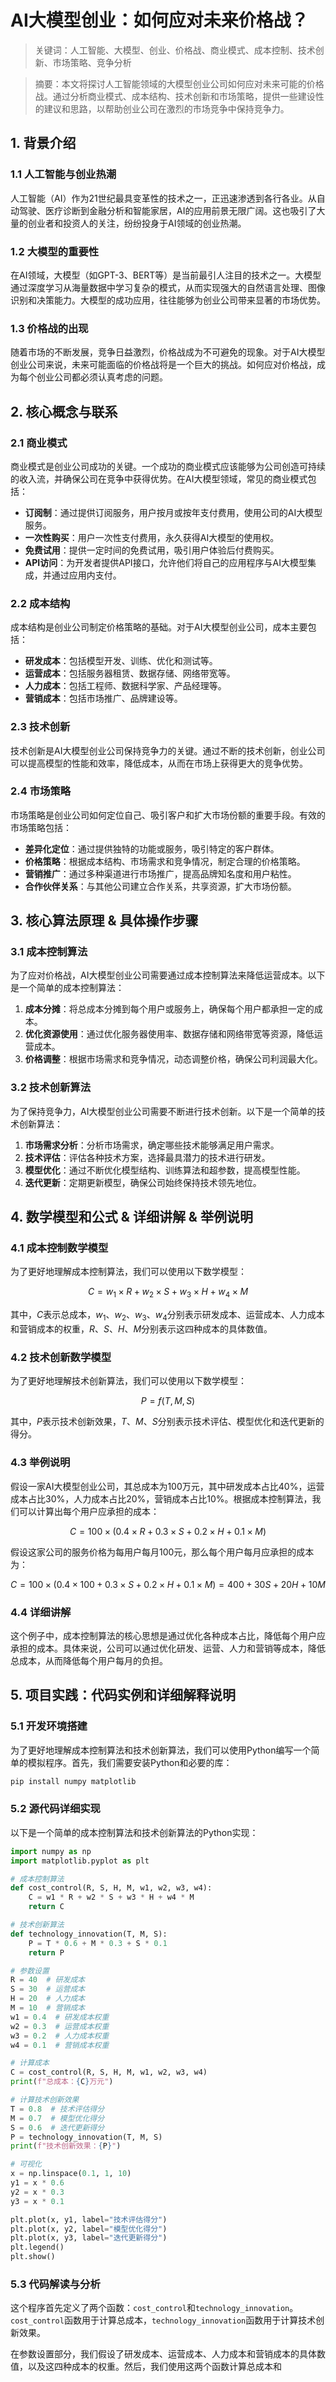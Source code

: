                  

# AI大模型创业：如何应对未来价格战？

> 关键词：人工智能、大模型、创业、价格战、商业模式、成本控制、技术创新、市场策略、竞争分析

> 摘要：本文将探讨人工智能领域的大模型创业公司如何应对未来可能的价格战。通过分析商业模式、成本结构、技术创新和市场策略，提供一些建设性的建议和思路，以帮助创业公司在激烈的市场竞争中保持竞争力。

## 1. 背景介绍

### 1.1 人工智能与创业热潮

人工智能（AI）作为21世纪最具变革性的技术之一，正迅速渗透到各行各业。从自动驾驶、医疗诊断到金融分析和智能家居，AI的应用前景无限广阔。这也吸引了大量的创业者和投资人的关注，纷纷投身于AI领域的创业热潮。

### 1.2 大模型的重要性

在AI领域，大模型（如GPT-3、BERT等）是当前最引人注目的技术之一。大模型通过深度学习从海量数据中学习复杂的模式，从而实现强大的自然语言处理、图像识别和决策能力。大模型的成功应用，往往能够为创业公司带来显著的市场优势。

### 1.3 价格战的出现

随着市场的不断发展，竞争日益激烈，价格战成为不可避免的现象。对于AI大模型创业公司来说，未来可能面临的价格战将是一个巨大的挑战。如何应对价格战，成为每个创业公司都必须认真考虑的问题。

## 2. 核心概念与联系

### 2.1 商业模式

商业模式是创业公司成功的关键。一个成功的商业模式应该能够为公司创造可持续的收入流，并确保公司在竞争中获得优势。在AI大模型领域，常见的商业模式包括：

- **订阅制**：通过提供订阅服务，用户按月或按年支付费用，使用公司的AI大模型服务。
- **一次性购买**：用户一次性支付费用，永久获得AI大模型的使用权。
- **免费试用**：提供一定时间的免费试用，吸引用户体验后付费购买。
- **API访问**：为开发者提供API接口，允许他们将自己的应用程序与AI大模型集成，并通过应用内支付。

### 2.2 成本结构

成本结构是创业公司制定价格策略的基础。对于AI大模型创业公司，成本主要包括：

- **研发成本**：包括模型开发、训练、优化和测试等。
- **运营成本**：包括服务器租赁、数据存储、网络带宽等。
- **人力成本**：包括工程师、数据科学家、产品经理等。
- **营销成本**：包括市场推广、品牌建设等。

### 2.3 技术创新

技术创新是AI大模型创业公司保持竞争力的关键。通过不断的技术创新，创业公司可以提高模型的性能和效率，降低成本，从而在市场上获得更大的竞争优势。

### 2.4 市场策略

市场策略是创业公司如何定位自己、吸引客户和扩大市场份额的重要手段。有效的市场策略包括：

- **差异化定位**：通过提供独特的功能或服务，吸引特定的客户群体。
- **价格策略**：根据成本结构、市场需求和竞争情况，制定合理的价格策略。
- **营销推广**：通过多种渠道进行市场推广，提高品牌知名度和用户粘性。
- **合作伙伴关系**：与其他公司建立合作关系，共享资源，扩大市场份额。

## 3. 核心算法原理 & 具体操作步骤

### 3.1 成本控制算法

为了应对价格战，AI大模型创业公司需要通过成本控制算法来降低运营成本。以下是一个简单的成本控制算法：

1. **成本分摊**：将总成本分摊到每个用户或服务上，确保每个用户都承担一定的成本。
2. **优化资源使用**：通过优化服务器使用率、数据存储和网络带宽等资源，降低运营成本。
3. **价格调整**：根据市场需求和竞争情况，动态调整价格，确保公司利润最大化。

### 3.2 技术创新算法

为了保持竞争力，AI大模型创业公司需要不断进行技术创新。以下是一个简单的技术创新算法：

1. **市场需求分析**：分析市场需求，确定哪些技术能够满足用户需求。
2. **技术评估**：评估各种技术方案，选择最具潜力的技术进行研发。
3. **模型优化**：通过不断优化模型结构、训练算法和超参数，提高模型性能。
4. **迭代更新**：定期更新模型，确保公司始终保持技术领先地位。

## 4. 数学模型和公式 & 详细讲解 & 举例说明

### 4.1 成本控制数学模型

为了更好地理解成本控制算法，我们可以使用以下数学模型：

$$
C = w_1 \times R + w_2 \times S + w_3 \times H + w_4 \times M
$$

其中，$C$表示总成本，$w_1$、$w_2$、$w_3$、$w_4$分别表示研发成本、运营成本、人力成本和营销成本的权重，$R$、$S$、$H$、$M$分别表示这四种成本的具体数值。

### 4.2 技术创新数学模型

为了更好地理解技术创新算法，我们可以使用以下数学模型：

$$
P = f(T, M, S)
$$

其中，$P$表示技术创新效果，$T$、$M$、$S$分别表示技术评估、模型优化和迭代更新的得分。

### 4.3 举例说明

假设一家AI大模型创业公司，其总成本为100万元，其中研发成本占比40%，运营成本占比30%，人力成本占比20%，营销成本占比10%。根据成本控制算法，我们可以计算出每个用户应承担的成本：

$$
C = 100 \times (0.4 \times R + 0.3 \times S + 0.2 \times H + 0.1 \times M)
$$

假设这家公司的服务价格为每用户每月100元，那么每个用户每月应承担的成本为：

$$
C = 100 \times (0.4 \times 100 + 0.3 \times S + 0.2 \times H + 0.1 \times M) = 400 + 30S + 20H + 10M
$$

### 4.4 详细讲解

这个例子中，成本控制算法的核心思想是通过优化各种成本占比，降低每个用户应承担的成本。具体来说，公司可以通过优化研发、运营、人力和营销等成本，降低总成本，从而降低每个用户每月的负担。

## 5. 项目实践：代码实例和详细解释说明

### 5.1 开发环境搭建

为了更好地理解成本控制算法和技术创新算法，我们可以使用Python编写一个简单的模拟程序。首先，我们需要安装Python和必要的库：

```bash
pip install numpy matplotlib
```

### 5.2 源代码详细实现

以下是一个简单的成本控制算法和技术创新算法的Python实现：

```python
import numpy as np
import matplotlib.pyplot as plt

# 成本控制算法
def cost_control(R, S, H, M, w1, w2, w3, w4):
    C = w1 * R + w2 * S + w3 * H + w4 * M
    return C

# 技术创新算法
def technology_innovation(T, M, S):
    P = T * 0.6 + M * 0.3 + S * 0.1
    return P

# 参数设置
R = 40  # 研发成本
S = 30  # 运营成本
H = 20  # 人力成本
M = 10  # 营销成本
w1 = 0.4  # 研发成本权重
w2 = 0.3  # 运营成本权重
w3 = 0.2  # 人力成本权重
w4 = 0.1  # 营销成本权重

# 计算成本
C = cost_control(R, S, H, M, w1, w2, w3, w4)
print(f"总成本：{C}万元")

# 计算技术创新效果
T = 0.8  # 技术评估得分
M = 0.7  # 模型优化得分
S = 0.6  # 迭代更新得分
P = technology_innovation(T, M, S)
print(f"技术创新效果：{P}")

# 可视化
x = np.linspace(0.1, 1, 10)
y1 = x * 0.6
y2 = x * 0.3
y3 = x * 0.1

plt.plot(x, y1, label="技术评估得分")
plt.plot(x, y2, label="模型优化得分")
plt.plot(x, y3, label="迭代更新得分")
plt.legend()
plt.show()
```

### 5.3 代码解读与分析

这个程序首先定义了两个函数：`cost_control`和`technology_innovation`。`cost_control`函数用于计算总成本，`technology_innovation`函数用于计算技术创新效果。

在参数设置部分，我们假设了研发成本、运营成本、人力成本和营销成本的具体数值，以及这四种成本的权重。然后，我们使用这两个函数计算总成本和

